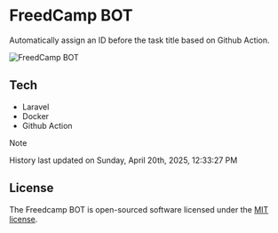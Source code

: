 # FreedCamp BOT

Automatically assign an ID before the task title based on Github Action.

![FreedCamp BOT](https://repository-images.githubusercontent.com/737932867/7d34798b-2680-471c-b089-a78a718d3d6a)

## Tech

- Laravel
- Docker
- Github Action

> [!NOTE]  
> History last updated on Sunday, April 20th, 2025, 12:33:27 PM

## License

The Freedcamp BOT is open-sourced software licensed under the [MIT license](https://opensource.org/licenses/MIT).
